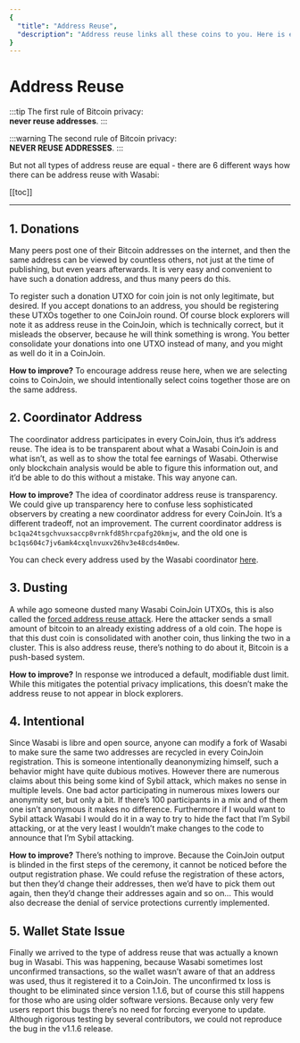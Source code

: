 ```yaml
---
{
  "title": "Address Reuse",
  "description": "Address reuse links all these coins to you. Here is explained why it is important to use a new address for every transaction. This is the Wasabi documentation, an archive of knowledge about the open-source, non-custodial and privacy-focused Bitcoin wallet for desktop."
}
---
```


# Address Reuse

:::tip
The first rule of Bitcoin privacy: </br>
**never reuse addresses**.
:::

:::warning
The second rule of Bitcoin privacy: </br>
**NEVER REUSE ADDRESSES**.
:::

But not all types of address reuse are equal - there are 6 different ways how there can be address reuse with Wasabi:

[[toc]]

---

## 1. Donations

Many peers post one of their Bitcoin addresses on the internet, and then the same address can be viewed by countless others, not just at the time of publishing, but even years afterwards.
It is very easy and convenient to have such a donation address, and thus many peers do this.

To register such a donation UTXO for coin join is not only legitimate, but desired.
If you accept donations to an address, you should be registering these UTXOs together to one CoinJoin round.
Of course block explorers will note it as address reuse in the CoinJoin, which is technically correct, but it misleads the observer, because he will think something is wrong.
You better consolidate your donations into one UTXO instead of many, and you might as well do it in a CoinJoin.

**How to improve?**
To encourage address reuse here, when we are selecting coins to CoinJoin, we should intentionally select coins together those are on the same address.

## 2. Coordinator Address

The coordinator address participates in every CoinJoin, thus it’s address reuse.
The idea is to be transparent about what a Wasabi CoinJoin is and what isn’t, as well as to show the total fee earnings of Wasabi.
Otherwise only blockchain analysis would be able to figure this information out, and it’d be able to do this without a mistake.
This way anyone can.

**How to improve?**
The idea of coordinator address reuse is transparency.
We could give up transparency here to confuse less sophisticated observers by creating a new coordinator address for every CoinJoin.
It’s a different tradeoff, not an improvement.
The current coordinator address is `bc1qa24tsgchvuxsaccp8vrnkfd85hrcpafg20kmjw`, and the old one is `bc1qs604c7jv6amk4cxqlnvuxv26hv3e48cds4m0ew`.

You can check every address used by the Wasabi coordinator [here](/FAQ/FAQ-UseWasabi.md#what-is-the-coordinator-address).

## 3. Dusting

A while ago someone dusted many Wasabi CoinJoin UTXOs, this is also called the [forced address reuse attack](https://en.bitcoin.it/Privacy#Forced_address_reuse).
Here the attacker sends a small amount of bitcoin to an already existing address of a old coin.
The hope is that this dust coin is consolidated with another coin, thus linking the two in a cluster.
This is also address reuse, there’s nothing to do about it, Bitcoin is a push-based system.

**How to improve?**
In response we introduced a default, modifiable dust limit.
While this mitigates the potential privacy implications, this doesn’t make the address reuse to not appear in block explorers.

## 4. Intentional

Since Wasabi is libre and open source, anyone can modify a fork of Wasabi to make sure the same two addresses are recycled in every CoinJoin registration.
This is someone intentionally deanonymizing himself, such a behavior might have quite dubious motives.
However there are numerous claims about this being some kind of Sybil attack, which makes no sense in multiple levels.
One bad actor participating in numerous mixes lowers our anonymity set, but only a bit.
If there’s 100 participants in a mix and of them one isn’t anonymous it makes no difference.
Furthermore if I would want to Sybil attack Wasabi I would do it in a way to try to hide the fact that I’m Sybil attacking, or at the very least I wouldn’t make changes to the code to announce that I’m Sybil attacking.

**How to improve?**
There’s nothing to improve.
Because the CoinJoin output is blinded in the first steps of the ceremony, it cannot be noticed before the output registration phase.
We could refuse the registration of these actors, but then they’d change their addresses, then we’d have to pick them out again, then they’d change their addresses again and so on…
This would also decrease the denial of service protections currently implemented.

## 5. Wallet State Issue

Finally we arrived to the type of address reuse that was actually a known bug in Wasabi.
This was happening, because Wasabi sometimes lost unconfirmed transactions, so the wallet wasn’t aware of that an address was used, thus it registered it to a CoinJoin.
The unconfirmed tx loss is thought to be eliminated since version 1.1.6, but of course this still happens for those who are using older software versions.
Because only very few users report this bugs there’s no need for forcing everyone to update.
Although rigorous testing by several contributors, we could not reproduce the bug in the v1.1.6 release.
